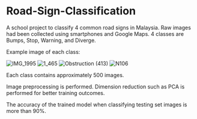 # Road-Sign-Classification
A school project to classify 4 common road signs in Malaysia. Raw images had been collected using smartphones and Google Maps.
4 classes are Bumps, Stop, Warning, and Diverge.

Example image of each class:

![IMG_1995](https://github.com/jjtoh016/Road-Sign-Classification/assets/100227510/6b7dc791-0808-43d3-aae1-7528b774943f)
![1_465](https://github.com/jjtoh016/Road-Sign-Classification/assets/100227510/2887d940-e043-4574-a40d-383350786625)
![Obstruction (413)](https://github.com/jjtoh016/Road-Sign-Classification/assets/100227510/fdc52376-98ee-4ff2-adb3-219c612ce2a0)
![N106](https://github.com/jjtoh016/Road-Sign-Classification/assets/100227510/62a0b2c7-29e6-44ea-9d41-9ed50eb6ab77)


Each class contains approximately 500 images.

Image preprocessing is performed.
Dimension reduction such as PCA is performed for better training outcomes.

The accuracy of the trained model when classifying testing set images is more than 90%.
